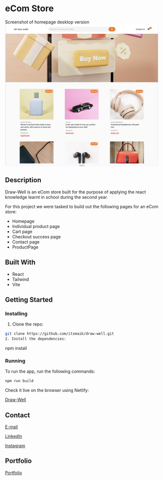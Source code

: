 # eCom Store

Screenshot of homepage desktop version
![image](/src/assets/draw-well-project.png)


## Description

Draw-Well is an eCom store built for the purpose of applying the react knowledge learnt in school during the second year.

For this project we were tasked to build out the following pages for an eCom store:

- Homepage
- Individual product page
- Cart page
- Checkout success page
- Contact page
- ProductPage

## Built With
- React
- Tailwind
- Vite

## Getting Started

### Installing

1. Clone the repo:

```bash
git clone https://github.com/itsmaik/draw-well.git
2. Install the dependencies:

```
npm install

### Running

To run the app, run the following commands:

```bash
npm run build
```

Check it live on the browser using Netlify:

[Draw-Well](https://draw-well.netlify.app/)

## Contact

[E-mail](mailto:itsmaik@icloud.com)

[LinkedIn](https://linkedin.com/in/maik-helland-olsen-246338294)

[Instagram](https://www.instagram.com/itsmemaik_/)


## Portfolio

[Portfolio](https://itsmemaik-portfolio.netlify.app/)
